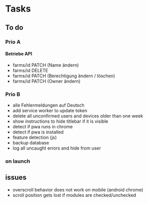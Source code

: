 # Tasks

## To do

### Prio A

#### Betriebe API

- farms/id PATCH (Name ändern)
- farms/id DELETE
- farms/id PATCH (Berechtigung ändern / löschen)
- farms/id PATCH (Owner ändern)

### Prio B

- alle Fehlermeldungen auf Deutsch
- add service worker to update token
- delete all unconfirmed users and devices older than one week
- show instructions to hide titlebar if it is visible
- detect if pwa runs in chrome
- detect if pwa is installed
- feature detection (js)
- backup database
- log all uncaught errors and hide from user

### on launch

## issues

- overscroll behavior does not work on mobile (android chrome)
- scroll position gets lost if modules are checked/unchecked

